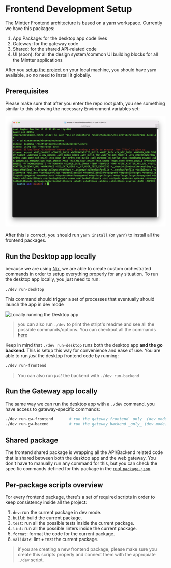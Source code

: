 # Frontend Development Setup

The Mintter Frontend architecture is based on a [yarn](https://yarnpkg.com) workspace. Currently we have this packages:

1. App Package: for the desktop app code lives
2. Gateway: for the gateway code
3. Shared: for the shared API-related code
4. UI (soon): for all the design system/common UI building blocks for all the Mintter applications

After you [setup the project](./dev-setup) on your local machine, you should have `yarn` available, so no need to install it globally.

## Prerequisites

Please make sure that after you enter the repo root path, you see something similar to this showing the necessary Environment variables set:

![dev-setup-root-terminal.png](./assets/dev-setup-root-terminal.png)

After this is correct, you should run `yarn install` (or `yarn`) to install all the frontend packages.

## Run the Desktop app locally

because we are using [Nix](./nix), we are able to create custom orchestrated commands in order to setup everything properly for any situation. To run the desktop app locally, you just need to run:

```bash
./dev run-desktop
```

This command should trigger a set of processes that eventually should launch the app in dev mode

![Locally running the Desktop app](./assets/dev-setup-local-run.png)

> you can also run `./dev` to print the stript's readme and see all the possible commands/options. You can checkout all the commands [here](https://github.com/mintterteam/mintter/blob/master/dev)

Keep in mind that `./dev run-desktop` runs both the desktop app **and the go backend**. This is setup this way for convenience and ease of use. You are able to run _just_ the desktop frontend code by running:

```bash
./dev run-frontend
```

> You can also run _just_ the backend with `./dev run-backend`

## Run the Gateway app locally

The same way we can run the desktop app with a `./dev` command, you have access to gateway-specific commands:

```bash
./dev run-gw-frontend 		# run the gateway frontend _only_ (dev mode)
./dev run-gw-bacend			# run the gateway backend _only_ (dev mode)
```

## Shared package

The frontend shared package is wrapping all the API/Backend related code that is shared between both the desktop app and the web gateway. You don't have to manually run any command for this, but you can check the specific commands defined for this package in the [root `package.json`](../package.json).

## Per-package scripts overview

For every frontend package, there's a set of required scripts in order to keep consistency inside all the project:

1. `dev`: run the current package in dev mode.
2. `build`: build the current package.
3. `test`: run all the possible tests inside the current package.
4. `lint`: run all the possible linters inside the current package.
5. `format`: format the code for the current package.
6. `validate`: lint + test the current package.

> if you are creating a new frontend package, please make sure you create this scripts properly and connect them with the appropiate `./dev` script.



